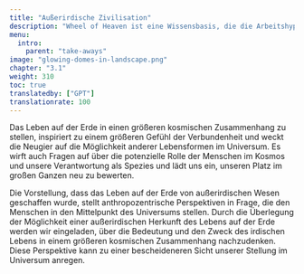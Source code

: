 ```yaml
---
title: "Außerirdische Zivilisation"
description: "Wheel of Heaven ist eine Wissensbasis, die die Arbeitshypothese untersucht, dass das Leben auf der Erde von einer außerirdischen Zivilisation, den sogenannten Elohim, intelligent entworfen wurde."
menu:
  intro:
    parent: "take-aways"
image: "glowing-domes-in-landscape.png"
chapter: "3.1"
weight: 310
toc: true
translatedby: ["GPT"]
translationrate: 100
---
```


Das Leben auf der Erde in einen größeren kosmischen Zusammenhang zu stellen, inspiriert zu einem größeren Gefühl der Verbundenheit und weckt die Neugier auf die Möglichkeit anderer Lebensformen im Universum. Es wirft auch Fragen auf über die potenzielle Rolle der Menschen im Kosmos und unsere Verantwortung als Spezies und lädt uns ein, unseren Platz im großen Ganzen neu zu bewerten.

Die Vorstellung, dass das Leben auf der Erde von außerirdischen Wesen geschaffen wurde, stellt anthropozentrische Perspektiven in Frage, die den Menschen in den Mittelpunkt des Universums stellen. Durch die Überlegung der Möglichkeit einer außerirdischen Herkunft des Lebens auf der Erde werden wir eingeladen, über die Bedeutung und den Zweck des irdischen Lebens in einem größeren kosmischen Zusammenhang nachzudenken. Diese Perspektive kann zu einer bescheideneren Sicht unserer Stellung im Universum anregen.
